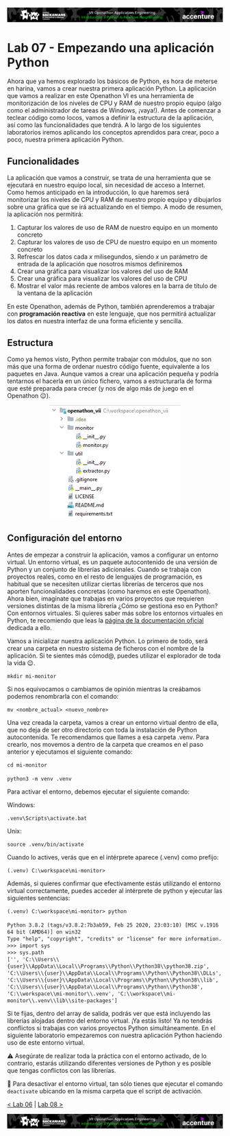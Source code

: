 <p align="center">
    <img src="../resources/header.png">
</p>

# Lab 07 - Empezando una aplicación Python

Ahora que ya hemos explorado los básicos de Python, es hora de meterse en harina, vamos a crear nuestra primera aplicación Python. La aplicación que vamos a realizar en este Openathon VI es una herramienta de monitorización de los niveles de CPU y RAM de nuestro propio equipo (algo como el administrador de tareas de Windows, ¡vaya!). Antes de comenzar a teclear código como locos, vamos a definir la estructura de la aplicación, así como las funcionalidades que tendrá. A lo largo de los siguientes laboratorios iremos aplicando los conceptos aprendidos para crear, poco a poco, nuestra primera aplicación Python.

## Funcionalidades

La aplicación que vamos a construir, se trata de una herramienta que se ejecutará en nuestro equipo local, sin necesidad de acceso a Internet. Como hemos anticipado en la introducción, lo que haremos será monitorizar los niveles de CPU y RAM de nuestro propio equipo y dibujarlos sobre una gráfica que se irá actualizando en el tiempo. A modo de resumen, la aplicación nos permitirá:

1. Capturar los valores de uso de RAM de nuestro equipo en un momento concreto
2. Capturar los valores de uso de CPU de nuestro equipo en un momento concreto
3. Refrescar los datos cada *x* milisegundos, siendo *x* un parámetro de entrada de la aplicación que nosotros mismos definiremos
4. Crear una gráfica para visualizar los valores del uso de RAM
5. Crear una gráfica para visualizar los valores del uso de CPU
4. Mostrar el valor más reciente de ambos valores en la barra de título de la ventana de la aplicación

En este Openathon, además de Python, también aprenderemos a trabajar con **programación reactiva** en este lenguaje, que nos permitirá actualizar los datos en nuestra interfaz de una forma eficiente y sencilla. 

## Estructura

Como ya hemos visto, Python permite trabajar con módulos, que no son más que una forma de ordenar nuestro código fuente, equivalente a los paquetes en Java. Aunque vamos a crear una aplicación pequeña y podría tentarnos el hacerla en un único fichero, vamos a estructurarla de forma que esté preparada para crecer (y nos de algo más de juego en el Openathon :wink:).

<p align="center">
    <img src="../resources/app-structure.png">
</p>

## Configuración del entorno

Antes de empezar a construir la aplicación, vamos a configurar un entorno virtual. Un entorno virtual, es un paquete autocontenido de una versión de Python y un conjunto de librerías adicionales. Cuando se trabaja con proyectos reales, como en el resto de lenguajes de programación, es habitual que se necesiten utilizar ciertas librerías de terceros que nos aporten funcionalidades concretas (como haremos en este Openathon). Ahora bien, imagínate que trabajas en varios proyectos que requieren versiones distintas de la misma librería ¿Cómo se gestiona eso en Python? Con entornos virtuales. Si quieres saber más sobre los entornos virtuales en Python, te recomiendo que leas la [página de la documentación oficial](https://docs.python.org/3/tutorial/venv.html) dedicada a ello.

Vamos a inicializar nuestra aplicación Python. Lo primero de todo, será crear una carpeta en nuestro sistema de ficheros con el nombre de la aplicación. Si te sientes más cómod@, puedes utilizar el explorador de toda la vida 😉.

```
mkdir mi-monitor
```

Si nos equivocamos o cambiamos de opinión mientras la creábamos podemos renombrarla con el comando:

```
mv <nombre_actual> <nuevo_nombre>
```

Una vez creada la carpeta, vamos a crear un entorno virtual dentro de ella, que no deja de ser otro directorio con toda la instalación de Python autocontenida. Te recomendamos que llames a esa carpeta .venv. Para crearlo, nos movemos a dentro de la carpeta que creamos en el paso anterior y ejecutamos el siguiente comando:

```
cd mi-monitor

python3 -m venv .venv
```

Para activar el entorno, debemos ejecutar el siguiente comando:

Windows:
```
.venv\Scripts\activate.bat
```

Unix:
```
source .venv/bin/activate
```

Cuando lo actives, verás que en el intérprete aparece (.venv) como prefijo:

```
(.venv) C:\workspace\mi-monitor>
```

Además, si quieres confirmar que efectivamente estás utilizando el entorno virtual correctamente, puedes acceder al intérprete de python y ejecutar las siguientes sentencias:

```
(.venv) C:\workspace\mi-monitor> python

Python 3.8.2 (tags/v3.8.2:7b3ab59, Feb 25 2020, 23:03:10) [MSC v.1916 64 bit (AMD64)] on win32
Type "help", "copyright", "credits" or "license" for more information.
>>> import sys
>>> sys.path
['', 'C:\\Users\\{user}\\AppData\\Local\\Programs\\Python\\Python38\\python38.zip', 'C:\\Users\\{user}\\AppData\\Local\\Programs\\Python\\Python38\\DLLs', 'C:\\Users\\{user}\\AppData\\Local\\Programs\\Python\\Python38\\lib', 'C:\\Users\\{user}\\AppData\\Local\\Programs\\Python\\Python38', 'C:\\workspace\\mi-monitor\\.venv', 'C:\\workspace\\mi-monitor\\.venv\\lib\\site-packages']

```

Si te fijas, dentro del array de salida, podrás ver que está incluyendo las librerías alojadas dentro del entorno virtual. ¡Ya estás listo! Ya no tendrás conflictos si trabajas con varios proyectos Python simultáneamente. En el siguiente laboratorio empezaremos con nuestra aplicación Python haciendo uso de este entorno virtual.

:warning: Asegúrate de realizar toda la práctica con el entorno activado, de lo contrario, estarás utilizando diferentes versiones de Python y es posible que tengas conflictos con las librerías.

:memo: Para desactivar el entorno virtual, tan sólo tienes que ejecutar el comando ```deactivate``` ubicando en la misma carpeta que el script de activación.

[< Lab 06](../lab-06) | [Lab 08 >](../lab-08)

<p align="center">
    <img src="../resources/header.png">
</p>
